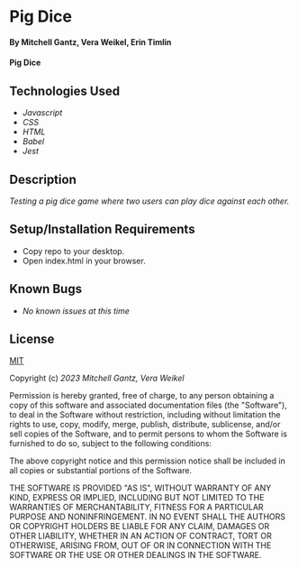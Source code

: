 # Pig Dice

#### By Mitchell Gantz, Vera Weikel, Erin Timlin

#### Pig Dice

## Technologies Used

* _Javascript_
* _CSS_
* _HTML_
* _Babel_
* _Jest_

## Description

_Testing a pig dice game where two users can play dice against each other._

## Setup/Installation Requirements

* Copy repo to your desktop.
* Open index.html in your browser.

## Known Bugs

* _No known issues at this time_

## License

[MIT](https://choosealicense.com/licenses/mit/)

Copyright (c) _2023 Mitchell Gantz, Vera Weikel_

Permission is hereby granted, free of charge, to any person obtaining a copy
of this software and associated documentation files (the "Software"), to deal
in the Software without restriction, including without limitation the rights
to use, copy, modify, merge, publish, distribute, sublicense, and/or sell
copies of the Software, and to permit persons to whom the Software is
furnished to do so, subject to the following conditions:

The above copyright notice and this permission notice shall be included in all
copies or substantial portions of the Software.

THE SOFTWARE IS PROVIDED "AS IS", WITHOUT WARRANTY OF ANY KIND, EXPRESS OR
IMPLIED, INCLUDING BUT NOT LIMITED TO THE WARRANTIES OF MERCHANTABILITY,
FITNESS FOR A PARTICULAR PURPOSE AND NONINFRINGEMENT. IN NO EVENT SHALL THE
AUTHORS OR COPYRIGHT HOLDERS BE LIABLE FOR ANY CLAIM, DAMAGES OR OTHER
LIABILITY, WHETHER IN AN ACTION OF CONTRACT, TORT OR OTHERWISE, ARISING FROM,
OUT OF OR IN CONNECTION WITH THE SOFTWARE OR THE USE OR OTHER DEALINGS IN THE
SOFTWARE.




